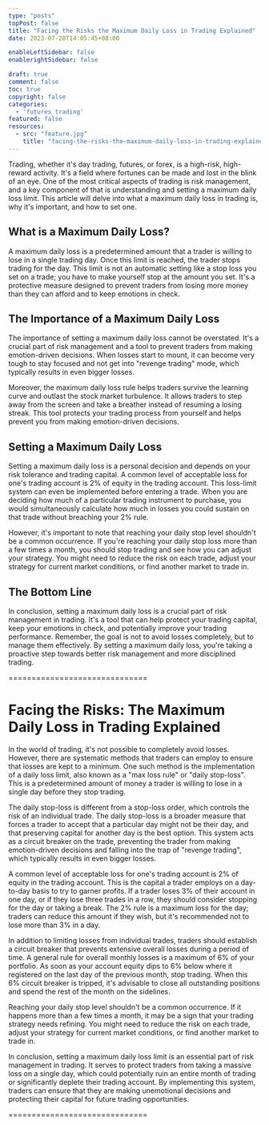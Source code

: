 ```yaml
---
type: "posts"
topPost: false
title: "Facing the Risks the Maximum Daily Loss in Trading Explained"
date: 2023-07-28T14:05:45+08:00

enableLeftSidebar: false
enablerightSidebar: false

draft: true
comment: false
toc: true
copyright: false
categories: 
  - 'futures trading'
featured: false
resources: 
  - src: "feature.jpg"
    title: "facing-the-risks-the-maximum-daily-loss-in-trading-explained"
---
```



Trading, whether it's day trading, futures, or forex, is a high-risk, high-reward activity. It's a field where fortunes can be made and lost in the blink of an eye. One of the most critical aspects of trading is risk management, and a key component of that is understanding and setting a maximum daily loss limit. This article will delve into what a maximum daily loss in trading is, why it's important, and how to set one.

## What is a Maximum Daily Loss?

A maximum daily loss is a predetermined amount that a trader is willing to lose in a single trading day. Once this limit is reached, the trader stops trading for the day. This limit is not an automatic setting like a stop loss you set on a trade; you have to make yourself stop at the amount you set. It's a protective measure designed to prevent traders from losing more money than they can afford and to keep emotions in check.

## The Importance of a Maximum Daily Loss

The importance of setting a maximum daily loss cannot be overstated. It's a crucial part of risk management and a tool to prevent traders from making emotion-driven decisions. When losses start to mount, it can become very tough to stay focused and not get into "revenge trading" mode, which typically results in even bigger losses. 

Moreover, the maximum daily loss rule helps traders survive the learning curve and outlast the stock market turbulence. It allows traders to step away from the screen and take a breather instead of resuming a losing streak. This tool protects your trading process from yourself and helps prevent you from making emotion-driven decisions.

## Setting a Maximum Daily Loss

Setting a maximum daily loss is a personal decision and depends on your risk tolerance and trading capital. A common level of acceptable loss for one's trading account is 2% of equity in the trading account. This loss-limit system can even be implemented before entering a trade. When you are deciding how much of a particular trading instrument to purchase, you would simultaneously calculate how much in losses you could sustain on that trade without breaching your 2% rule.

However, it's important to note that reaching your daily stop level shouldn't be a common occurrence. If you're reaching your daily stop loss more than a few times a month, you should stop trading and see how you can adjust your strategy. You might need to reduce the risk on each trade, adjust your strategy for current market conditions, or find another market to trade in.

## The Bottom Line

In conclusion, setting a maximum daily loss is a crucial part of risk management in trading. It's a tool that can help protect your trading capital, keep your emotions in check, and potentially improve your trading performance. Remember, the goal is not to avoid losses completely, but to manage them effectively. By setting a maximum daily loss, you're taking a proactive step towards better risk management and more disciplined trading.


============================== 
# Facing the Risks: The Maximum Daily Loss in Trading Explained

In the world of trading, it's not possible to completely avoid losses. However, there are systematic methods that traders can employ to ensure that losses are kept to a minimum. One such method is the implementation of a daily loss limit, also known as a "max loss rule" or "daily stop-loss". This is a predetermined amount of money a trader is willing to lose in a single day before they stop trading. 

The daily stop-loss is different from a stop-loss order, which controls the risk of an individual trade. The daily stop-loss is a broader measure that forces a trader to accept that a particular day might not be their day, and that preserving capital for another day is the best option. This system acts as a circuit breaker on the trade, preventing the trader from making emotion-driven decisions and falling into the trap of "revenge trading", which typically results in even bigger losses.

A common level of acceptable loss for one's trading account is 2% of equity in the trading account. This is the capital a trader employs on a day-to-day basis to try to garner profits. If a trader loses 3% of their account in one day, or if they lose three trades in a row, they should consider stopping for the day or taking a break. The 2% rule is a maximum loss for the day; traders can reduce this amount if they wish, but it's recommended not to lose more than 3% in a day.

In addition to limiting losses from individual trades, traders should establish a circuit breaker that prevents extensive overall losses during a period of time. A general rule for overall monthly losses is a maximum of 6% of your portfolio. As soon as your account equity dips to 6% below where it registered on the last day of the previous month, stop trading. When this 6% circuit breaker is tripped, it's advisable to close all outstanding positions and spend the rest of the month on the sidelines.

Reaching your daily stop level shouldn't be a common occurrence. If it happens more than a few times a month, it may be a sign that your trading strategy needs refining. You might need to reduce the risk on each trade, adjust your strategy for current market conditions, or find another market to trade in.

In conclusion, setting a maximum daily loss limit is an essential part of risk management in trading. It serves to protect traders from taking a massive loss on a single day, which could potentially ruin an entire month of trading or significantly deplete their trading account. By implementing this system, traders can ensure that they are making unemotional decisions and protecting their capital for future trading opportunities.

============================== 

